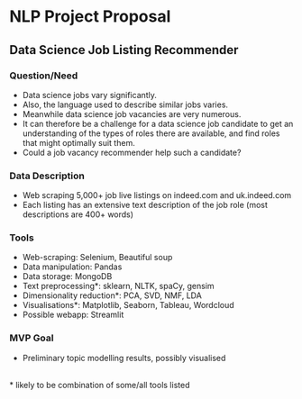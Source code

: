 # NLP Project Proposal

## Data Science Job Listing Recommender

### Question/Need

- Data science jobs vary significantly. 
- Also, the language used to describe similar jobs varies.
- Meanwhile data science job vacancies are very numerous.
- It can therefore be a challenge for a data science job candidate to get an understanding of the types of roles there are available, and find roles that might optimally suit them.
- Could a job vacancy recommender help such a candidate?


### Data Description

- Web scraping 5,000+ job live listings on indeed.com and uk.indeed.com
- Each listing has an extensive text description of the job role (most descriptions are 400+ words)
 
### Tools

- Web-scraping: Selenium, Beautiful soup
- Data manipulation: Pandas
- Data storage: MongoDB
- Text preprocessing*: sklearn, NLTK, spaCy, gensim
- Dimensionality reduction*: PCA, SVD, NMF, LDA 
- Visualisations*: Matplotlib, Seaborn, Tableau, Wordcloud
- Possible webapp: Streamlit

### MVP Goal

- Preliminary topic modelling results, possibly visualised
<br/><br/>


\* likely to be combination of some/all tools listed
